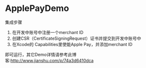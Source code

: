 # ApplePayDemo

集成步骤
1.	在开发中账号中注册一个merchant ID
2.	创建CSR（CertificateSigningRequest）证书并提交到开发中账号中
3.  在Xcode的 Capabilities里使能Apple Pay，并添加merchant ID

即可运行，其它Demo详情请参考此博客:http://www.jianshu.com/p/74a3d6410dca
